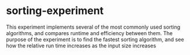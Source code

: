 # sorting-experiment
This experiment implements several of the most commonly used sorting algorithms, and compares runtime and efficiency between them. The purpose of the experiment is to find the fastest sorting algorithm, and see how the relative run time increases as the input size increases
